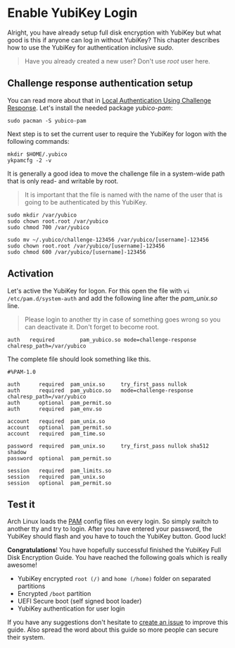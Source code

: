 # Enable YubiKey Login

Alright, you have already setup full disk encryption with YubiKey but what good is this if anyone can log in without YubiKey?
This chapter describes how to use the YubiKey for authentication inclusive *sudo*.

> Have you already created a new user? Don't use *root* user here.

## Challenge response authentication setup
You can read more about that in [Local Authentication Using Challenge Response](https://developers.yubico.com/yubico-pam/Authentication_Using_Challenge-Response.html).
Let's install the needed package *yubico-pam*:

```
sudo pacman -S yubico-pam
```

Next step is to set the current user to require the YubiKey for logon with the following commands:

```
mkdir $HOME/.yubico
ykpamcfg -2 -v
```

It is generally a good idea to move the challenge file in a system-wide path that is only read- and writable by root.

> It is important that the file is named with the name of the user that is going to be authenticated by this YubiKey.

```
sudo mkdir /var/yubico
sudo chown root.root /var/yubico
sudo chmod 700 /var/yubico

sudo mv ~/.yubico/challenge-123456 /var/yubico/[username]-123456
sudo chown root.root /var/yubico/[username]-123456
sudo chmod 600 /var/yubico/[username]-123456
```

## Activation
Let's active the YubiKey for logon. For this open the file with `vi /etc/pam.d/system-auth` and add the following line
after the *pam_unix.so* line.

> Please login to another tty in case of something goes wrong so you can deactivate it. Don't forget to become root.

```
auth   required        pam_yubico.so mode=challenge-response chalresp_path=/var/yubico
```

The complete file should look something like this.

```
#%PAM-1.0

auth      required  pam_unix.so     try_first_pass nullok
auth      required  pam_yubico.so   mode=challenge-response chalresp_path=/var/yubico 
auth      optional  pam_permit.so
auth      required  pam_env.so

account   required  pam_unix.so
account   optional  pam_permit.so
account   required  pam_time.so

password  required  pam_unix.so     try_first_pass nullok sha512 shadow
password  optional  pam_permit.so

session   required  pam_limits.so
session   required  pam_unix.so
session   optional  pam_permit.so
```

## Test it
Arch Linux loads the [PAM](https://wiki.archlinux.org/index.php/PAM "Linux Pluggable Authentication Modules (PAM) ") config files on every login. So simply switch to 
another tty and try to login. After you have entered your password, the YubiKey should flash and you have to touch the
YubiKey button. Good luck!

**Congratulations**! You have hopefully successful finished the YubiKey Full Disk Encryption Guide. You have reached the 
following goals which is really awesome!

- YubiKey encrypted `root (/)` and `home (/home)` folder on separated partitions
- Encrypted `/boot` partition
- UEFI Secure boot (self signed boot loader)
- YubiKey authentication for user login

If you have any suggestions don't hesitate to [create an issue](https://github.com/sandrokeil/yubikey-full-disk-encryption-secure-boot-uefi/issues "Create a new issue") to improve this guide.
Also spread the word about this guide so more people can secure their system.